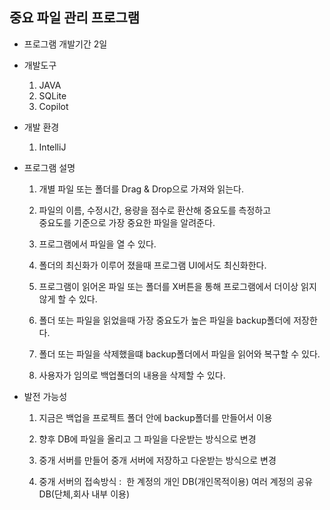 중요 파일 관리 프로그램 
---------------------------------------------

- 프로그램 개발기간
   2일

- 개발도구 
   1. JAVA
   2. SQLite
   3. Copilot

- 개발 환경
   1. IntelliJ

- 프로그램 설명

   1. 개별 파일 또는 폴더를 Drag & Drop으로 가져와 읽는다.
   
   2. 파일의 이름, 수정시간, 용량을 점수로 환산해
      중요도를 측정하고   
      중요도를 기준으로 가장 중요한 파일을 알려준다.

   3. 프로그램에서 파일을 열 수 있다.

   4. 폴더의 최신화가 이루어 졌을때 프로그램 UI에서도 최신화한다.

   5. 프로그램이 읽어온 파일 또는 폴더를 X버튼을 통해 프로그램에서 더이상 읽지 않게 할 수 있다.

   6. 폴더 또는 파일을 읽었을때 가장 중요도가 높은 파일을 backup폴더에 저장한다.

   7. 폴더 또는 파일을 삭제했을떄 backup폴더에서 파일을 읽어와 복구할 수 있다.

   8. 사용자가 임의로 백업폴더의 내용을 삭제할 수 있다.

- 발전 가능성

  1. 지금은 백업을 프로젝트 폴더 안에 backup폴더를 만들어서 이용

  2. 향후 DB에 파일을 올리고 그 파일을 다운받는 방식으로 변경

  3. 중개 서버를 만들어 중개 서버에 저장하고 다운받는 방식으로 변경

  4. 중개 서버의 접속방식 :  한 계정의 개인 DB(개인목적이용)
                           여러 계정의 공유 DB(단체,회사 내부 이용)


